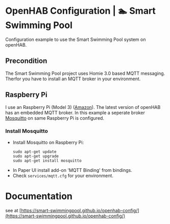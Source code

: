 # OpenHAB Configuration | 🏊 Smart Swimming Pool

Configuration example to use the Smart Swimming Pool system on openHAB.

## Precondition

The Smart Swimming Pool project uses Homie 3.0 based MQTT messaging. Therfor you have to install 
an MQTT broker in your environment.

## Raspberry Pi

I use an Raspberry Pi (Model 3) ([Amazon](https://amzn.to/2NnqwDQ)). The latest version of openHAB has an embedded MQTT broker. In this example a seperate broker [Mosquitto](https://mosquitto.org/) on same Raspberry Pi is configured.

### Install Mosquitto

- Install Mosquitto on Raspberry Pi:
  ``` 
  sudo apt-get update
  sudo apt-get upgrade
  sudo apt-get install mosquitto
  ```
- In Paper UI install add-on 'MQTT Binding' from bindings.
- Check `services/mqtt.cfg` for your environment.

# Documentation

see at [https://smart-swimmingpool.github.io/openhab-config/](https://smart-swimmingpool.github.io/openhab-config/)
